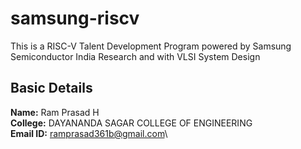 # samsung-riscv
This is a RISC-V Talent Development Program powered by Samsung Semiconductor India Research and with VLSI System Design
## Basic Details
**Name:** Ram Prasad H\
**College:** DAYANANDA SAGAR COLLEGE OF ENGINEERING\
**Email ID:** ramprasad361b@gmail.com\
